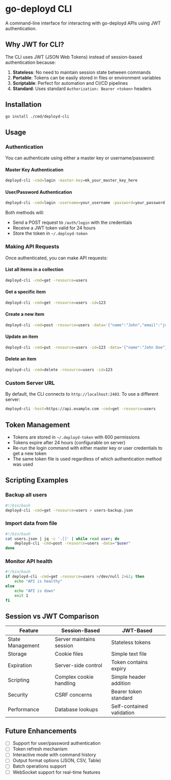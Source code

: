 # go-deployd CLI

A command-line interface for interacting with go-deployd APIs using JWT authentication.

## Why JWT for CLI?

The CLI uses JWT (JSON Web Tokens) instead of session-based authentication because:

1. **Stateless**: No need to maintain session state between commands
2. **Portable**: Tokens can be easily stored in files or environment variables
3. **Scriptable**: Perfect for automation and CI/CD pipelines
4. **Standard**: Uses standard `Authorization: Bearer <token>` headers

## Installation

```bash
go install ./cmd/deployd-cli
```

## Usage

### Authentication

You can authenticate using either a master key or username/password:

#### Master Key Authentication
```bash
deployd-cli -cmd=login -master-key=mk_your_master_key_here
```

#### User/Password Authentication
```bash
deployd-cli -cmd=login -username=your_username -password=your_password
```

Both methods will:
- Send a POST request to `/auth/login` with the credentials
- Receive a JWT token valid for 24 hours
- Store the token in `~/.deployd-token`

### Making API Requests

Once authenticated, you can make API requests:

#### List all items in a collection
```bash
deployd-cli -cmd=get -resource=users
```

#### Get a specific item
```bash
deployd-cli -cmd=get -resource=users -id=123
```

#### Create a new item
```bash
deployd-cli -cmd=post -resource=users -data='{"name":"John","email":"john@example.com"}'
```

#### Update an item
```bash
deployd-cli -cmd=put -resource=users -id=123 -data='{"name":"John Doe"}'
```

#### Delete an item
```bash
deployd-cli -cmd=delete -resource=users -id=123
```

### Custom Server URL

By default, the CLI connects to `http://localhost:2403`. To use a different server:

```bash
deployd-cli -host=https://api.example.com -cmd=get -resource=users
```

## Token Management

- Tokens are stored in `~/.deployd-token` with 600 permissions
- Tokens expire after 24 hours (configurable on server)
- Re-run the login command with either master key or user credentials to get a new token
- The same token file is used regardless of which authentication method was used

## Scripting Examples

### Backup all users
```bash
#!/bin/bash
deployd-cli -cmd=get -resource=users > users-backup.json
```

### Import data from file
```bash
#!/bin/bash
cat users.json | jq -c '.[]' | while read user; do
    deployd-cli -cmd=post -resource=users -data="$user"
done
```

### Monitor API health
```bash
#!/bin/bash
if deployd-cli -cmd=get -resource=users >/dev/null 2>&1; then
    echo "API is healthy"
else
    echo "API is down"
    exit 1
fi
```

## Session vs JWT Comparison

| Feature | Session-Based | JWT-Based |
|---------|--------------|-----------|
| State Management | Server maintains session | Stateless tokens |
| Storage | Cookie files | Simple text file |
| Expiration | Server-side control | Token contains expiry |
| Scripting | Complex cookie handling | Simple header addition |
| Security | CSRF concerns | Bearer token standard |
| Performance | Database lookups | Self-contained validation |

## Future Enhancements

- [ ] Support for user/password authentication
- [ ] Token refresh mechanism
- [ ] Interactive mode with command history
- [ ] Output format options (JSON, CSV, Table)
- [ ] Batch operations support
- [ ] WebSocket support for real-time features